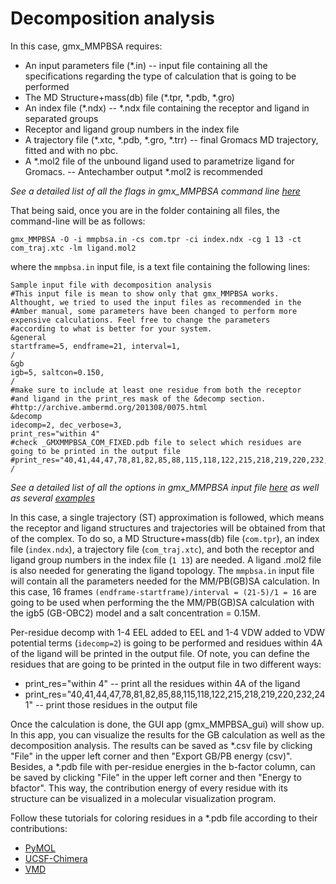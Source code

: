 # Decomposition analysis
In this case, gmx_MMPBSA requires:

* An input parameters file (*.in) -- input file containing all the specifications regarding the type of calculation that
is going to be performed
* The MD Structure+mass(db) file (*.tpr, *.pdb, *.gro) 
* An index file (*.ndx) -- *.ndx file containing the receptor and ligand in separated groups
* Receptor and ligand group numbers in the index file
* A trajectory file (*.xtc, *.pdb, *.gro, *.trr) -- final Gromacs MD trajectory, fitted and with no pbc.
* A *.mol2 file of the unbound ligand used to parametrize ligand for Gromacs. -- Antechamber output *.mol2 is recommended

_See a detailed list of all the flags in gmx_MMPBSA command line [here](https://github.com/Valdes-Tresanco-MS/gmx_MMPBSA#calling-gmx_mmpbsa-from-the-command-line)_

That being said, once you are in the folder containing all files, the command-line will be as follows:

    gmx_MMPBSA -O -i mmpbsa.in -cs com.tpr -ci index.ndx -cg 1 13 -ct com_traj.xtc -lm ligand.mol2

where the `mmpbsa.in` input file, is a text file containing the following lines:

```
Sample input file with decomposition analysis
#This input file is mean to show only that gmx_MMPBSA works. Althought, we tried to used the input files as recommended in the 
#Amber manual, some parameters have been changed to perform more expensive calculations. Feel free to change the parameters 
#according to what is better for your system.
&general
startframe=5, endframe=21, interval=1,
/
&gb
igb=5, saltcon=0.150,
/
#make sure to include at least one residue from both the receptor
#and ligand in the print_res mask of the &decomp section.
#http://archive.ambermd.org/201308/0075.html
&decomp
idecomp=2, dec_verbose=3,
print_res="within 4"
#check _GMXMMPBSA_COM_FIXED.pdb file to select which residues are going to be printed in the output file
#print_res="40,41,44,47,78,81,82,85,88,115,118,122,215,218,219,220,232,241"
/
```

_See a detailed list of all the options in gmx_MMPBSA input file [here](https://github.com/Valdes-Tresanco-MS/gmx_MMPBSA#the-input-file) 
as well as several [examples](https://github.com/Valdes-Tresanco-MS/gmx_MMPBSA#sample-input-files)_

In this case, a single trajectory (ST) approximation is followed, which means the receptor and ligand structures and 
trajectories will be obtained from that of the complex. To do so, a MD Structure+mass(db) file (`com.tpr`), an index file (`index.ndx`),
a trajectory file (`com_traj.xtc`), and both the receptor and ligand group numbers in the index file (`1 13`) are needed.
A ligand .mol2 file is also needed for generating the ligand topology. The `mmpbsa.in` input file will contain all the 
parameters needed for the MM/PB(GB)SA calculation. In this case, 16 frames `(endframe-startframe)/interval = (21-5)/1 = 16`
are going to be used when performing the the MM/PB(GB)SA calculation with the igb5 (GB-OBC2) model and a 
salt concentration = 0.15M.

Per-residue decomp with 1-4 EEL added to EEL and 1-4 VDW added to VDW potential terms (`idecomp=2`) is going to be 
performed and residues within 4A of the ligand will be printed in the output file. Of note, you can define the residues 
that are going to be printed in the output file in two different ways:

* print_res="within 4" -- print all the residues within 4A of the ligand
* print_res="40,41,44,47,78,81,82,85,88,115,118,122,215,218,219,220,232,241" -- print those residues in the output file

Once the calculation is done, the GUI app (gmx_MMPBSA_gui) will show up. In this app, you can visualize the results for 
the GB calculation as well as the decomposition analysis. The results can be saved as *.csv file by clicking "File" in 
the upper left corner and then "Export GB/PB energy (csv)". Besides, a *.pdb file with per-residue energies in the 
b-factor column, can be saved by clicking "File" in the upper left corner and then "Energy to bfactor". This way, 
the contribution energy of every residue with its structure can be visualized in a molecular visualization 
program.

Follow these tutorials for coloring residues in a *.pdb file according to their contributions:
* [PyMOL](https://youtu.be/ScoMb6Am6II)
* [UCSF-Chimera](https://youtu.be/jKA4fuYuKps)
* [VMD](https://youtu.be/PeboM8KE5SA)

